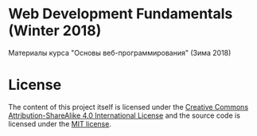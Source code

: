 # Web Development Fundamentals (Winter 2018)
Материалы курса "Основы веб-программирования" (Зима 2018)

# License
The content of this project itself is licensed under the [Creative Commons Attribution-ShareAlike 4.0 International License](http://creativecommons.org/licenses/by-sa/4.0/) and the source code is licensed under the [MIT license](http://opensource.org/licenses/mit-license.php).
